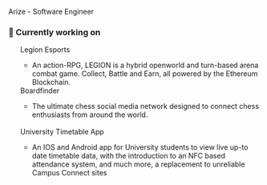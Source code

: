 Arize - Software Engineer

<div>

### 🧱 Currently working on

  <ul>
    <span>Legion Esports</span>
    <ul>
        <li>An action-RPG, LEGION is a hybrid openworld and turn-based arena combat game. Collect, Battle and Earn, all powered by the Ethereum Blockchain.</li>
    </ul
    <br/>
    <span>Boardfinder</span>
    <ul>
        <li>The ultimate chess social media network designed to connect chess enthusiasts from around the world.</li>
    </ul>
    <br/>
    <span>University Timetable App</span>
    <ul>
        <li>An IOS and Android app for University students to view live up-to date timetable data, with the introduction to an NFC based attendance system, and much more, a replacement to unreliable Campus Connect sites</li>
    </ul>
  </ul>
</div>
